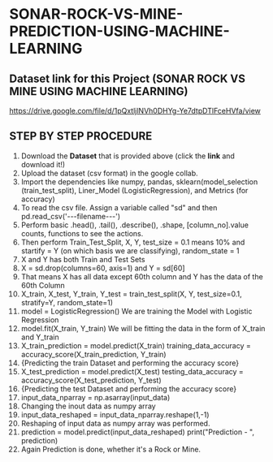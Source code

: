 # SONAR-ROCK-VS-MINE-PREDICTION-USING-MACHINE-LEARNING

## Dataset link for this Project (SONAR ROCK VS MINE USING MACHINE LEARNING)
https://drive.google.com/file/d/1pQxtljlNVh0DHYg-Ye7dtpDTlFceHVfa/view


## STEP BY STEP PROCEDURE
1. Download the **Dataset** that is provided above (click the **link** and download it!)
2. Upload the dataset (csv format) in the google collab.
3. Import the dependencies like numpy, pandas, sklearn(model_selection (train_test_split), Liner_Model (LogisticRegression), and Metrics (for accuracy)
4. To read the csv file. Assign a variable called "sd" and then pd.read_csv('---filename---')
5. Perform basic .head(), .tail(), .describe(), .shape, [column_no].value counts,  functions to see the actions.
6. Then perform Train_Test_Split, X, Y, test_size = 0.1 means 10% and startify = Y (on which basis we are classifying), random_state = 1
7. X and Y has both Train and Test Sets
8. X = sd.drop(columns=60, axis=1) and Y = sd[60]
9. That means X has all data except 60th column and Y has the data of the 60th Column
10. X_train, X_test, Y_train, Y_test = train_test_split(X, Y, test_size=0.1, stratify=Y, random_state=1)
11. model = LogisticRegression()    We are training the Model with Logistic Regression
12. model.fit(X_train, Y_train)     We will be fitting the data in the form of X_train and Y_train
13. X_train_prediction = model.predict(X_train)    training_data_accuracy = accuracy_score(X_train_prediction, Y_train)
14. {Predicting the train Dataset and performing the accuracy score}
15. X_test_prediction = model.predict(X_test)      testing_data_accuracy = accuracy_score(X_test_prediction, Y_test)
16. {Predicting the test Dataset and performing the accuracy score}
17. input_data_nparray = np.asarray(input_data)
18. Changing the inout data as numpy array
19. input_data_reshaped = input_data_nparray.reshape(1,-1)
20. Reshaping of input data as numpy array was performed.
21. prediction = model.predict(input_data_reshaped)    print("Prediction - ", prediction)
22. Again Prediction is done, whether it's a Rock or Mine.
